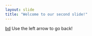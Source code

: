 ```yaml
---
layout: slide
title: "Welcome to our second slide!"
---
```

[bd](http://www.baidu.com/)
Use the left arrow to go back!
